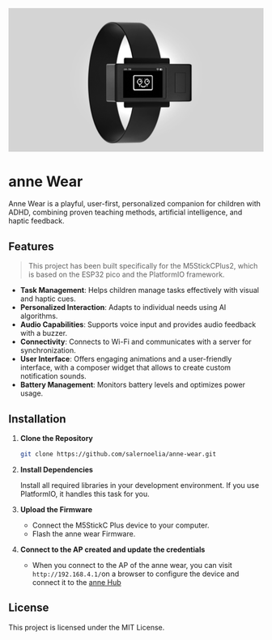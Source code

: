 ![anne-wear-hero](anne-wear-hero.jpg)

# anne Wear

Anne Wear is a playful, user-first, personalized companion for children with ADHD, combining proven teaching methods, artificial intelligence, and haptic feedback.

## Features

> This project has been built specifically for the M5StickCPlus2, which is based on the ESP32 pico and the PlatformIO framework.

- **Task Management**: Helps children manage tasks effectively with visual and haptic cues.
- **Personalized Interaction**: Adapts to individual needs using AI algorithms.
- **Audio Capabilities**: Supports voice input and provides audio feedback with a buzzer.
- **Connectivity**: Connects to Wi-Fi and communicates with a server for synchronization.
- **User Interface**: Offers engaging animations and a user-friendly interface, with a composer widget that allows to create custom notification sounds.
- **Battery Management**: Monitors battery levels and optimizes power usage.


## Installation

1. **Clone the Repository**

   ```bash
   git clone https://github.com/salernoelia/anne-wear.git
   ```

2. **Install Dependencies**

   Install all required libraries in your development environment. If you use PlatformIO, it handles this task for you.

3. **Upload the Firmware**

   - Connect the M5StickC Plus device to your computer.
   - Flash the anne wear Firmware.

4. **Connect to the AP created and update the credentials**

    - When you connect to the AP of the anne wear, you can visit `http://192.168.4.1/`on a browser to configure the device and connect it to the [anne Hub](https://github.com/salernoelia/anne-hub)

## License

This project is licensed under the MIT License.
